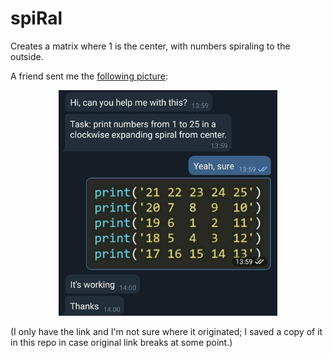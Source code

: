 
# spiRal

Creates a matrix where 1 is the center, with numbers spiraling to the outside.

A friend sent me the [following picture](https://aprogrammerlife.com/images/pictuers/yes_its_working.jpg):

<p align="center">
  <img src="https://github.com/einGlasRotwein/spiRal/blob/main/yes_its_working.jpg?raw=true" width="350">
</p>

(I only have the link and I'm not sure where it originated; I saved a copy of it in this repo in case original link breaks at some point.)

